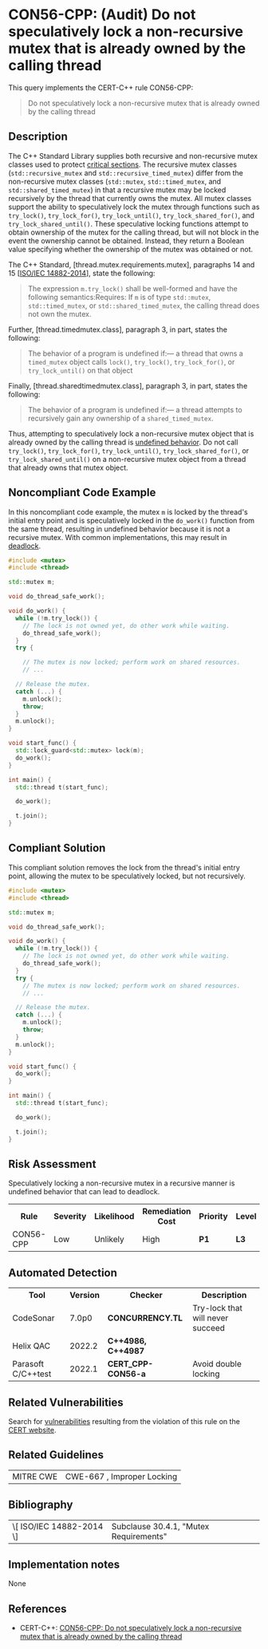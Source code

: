 # CON56-CPP: (Audit) Do not speculatively lock a non-recursive mutex that is already owned by the calling thread

This query implements the CERT-C++ rule CON56-CPP:

> Do not speculatively lock a non-recursive mutex that is already owned by the calling thread


## Description

The C++ Standard Library supplies both recursive and non-recursive mutex classes used to protect [critical sections](https://wiki.sei.cmu.edu/confluence/display/cplusplus/BB.+Definitions#BB.Definitions-criticalsections). The recursive mutex classes (`std::recursive_mutex` and `std::recursive_timed_mutex`) differ from the non-recursive mutex classes (`std::mutex`, `std::timed_mutex`, and `std::shared_timed_mutex`) in that a recursive mutex may be locked recursively by the thread that currently owns the mutex. All mutex classes support the ability to speculatively lock the mutex through functions such as `try_lock()`, `try_lock_for()`, `try_lock_until()`, `try_lock_shared_for()`, and `try_lock_shared_until()`. These speculative locking functions attempt to obtain ownership of the mutex for the calling thread, but will not block in the event the ownership cannot be obtained. Instead, they return a Boolean value specifying whether the ownership of the mutex was obtained or not.

The C++ Standard, \[thread.mutex.requirements.mutex\], paragraphs 14 and 15 \[[ISO/IEC 14882-2014](https://wiki.sei.cmu.edu/confluence/display/cplusplus/AA.+Bibliography#AA.Bibliography-ISO%2FIEC14882-2014)\], state the following:

> The expression `m.try_lock()` shall be well-formed and have the following semantics:Requires: If `m` is of type `std::mutex`, `std::timed_mutex`, or `std::shared_timed_mutex`, the calling thread does not own the mutex.


Further, \[thread.timedmutex.class\], paragraph 3, in part, states the following:

> The behavior of a program is undefined if:— a thread that owns a `timed_mutex` object calls `lock()`, `try_lock()`, `try_lock_for()`, or `try_lock_until()` on that object


Finally, \[thread.sharedtimedmutex.class\], paragraph 3, in part, states the following:

> The behavior of a program is undefined if:— a thread attempts to recursively gain any ownership of a `shared_timed_mutex`.


Thus, attempting to speculatively lock a non-recursive mutex object that is already owned by the calling thread is [undefined behavior](https://wiki.sei.cmu.edu/confluence/display/cplusplus/BB.+Definitions#BB.Definitions-undefinedbehavior). Do not call `try_lock()`, `try_lock_for()`, `try_lock_until()`, `try_lock_shared_for()`, or `try_lock_shared_until()` on a non-recursive mutex object from a thread that already owns that mutex object.

## Noncompliant Code Example

In this noncompliant code example, the mutex `m` is locked by the thread's initial entry point and is speculatively locked in the `do_work()` function from the same thread, resulting in undefined behavior because it is not a recursive mutex. With common implementations, this may result in [deadlock](https://wiki.sei.cmu.edu/confluence/display/cplusplus/BB.+Definitions#BB.Definitions-deadlock).

```cpp
#include <mutex>
#include <thread>

std::mutex m;

void do_thread_safe_work();

void do_work() {
  while (!m.try_lock()) {
    // The lock is not owned yet, do other work while waiting.
    do_thread_safe_work();
  }
  try {

    // The mutex is now locked; perform work on shared resources.
    // ...

  // Release the mutex.
  catch (...) {
    m.unlock();
    throw;
  }
  m.unlock();
}

void start_func() {
  std::lock_guard<std::mutex> lock(m);
  do_work();
}

int main() {
  std::thread t(start_func);

  do_work();

  t.join();
}

```

## Compliant Solution

This compliant solution removes the lock from the thread's initial entry point, allowing the mutex to be speculatively locked, but not recursively.

```cpp
#include <mutex>
#include <thread>

std::mutex m;

void do_thread_safe_work();

void do_work() {
  while (!m.try_lock()) {
    // The lock is not owned yet, do other work while waiting.
    do_thread_safe_work();
  }
  try {
    // The mutex is now locked; perform work on shared resources.
    // ...

  // Release the mutex.
  catch (...) {
    m.unlock();
    throw;
  }
  m.unlock();
}

void start_func() {
  do_work();
}

int main() {
  std::thread t(start_func);

  do_work();

  t.join();
}
```

## Risk Assessment

Speculatively locking a non-recursive mutex in a recursive manner is undefined behavior that can lead to deadlock.

<table> <tbody> <tr> <th> Rule </th> <th> Severity </th> <th> Likelihood </th> <th> Remediation Cost </th> <th> Priority </th> <th> Level </th> </tr> <tr> <td> CON56-CPP </td> <td> Low </td> <td> Unlikely </td> <td> High </td> <td> <strong>P1</strong> </td> <td> <strong>L3</strong> </td> </tr> </tbody> </table>


## Automated Detection

<table> <tbody> <tr> <th> Tool </th> <th> Version </th> <th> Checker </th> <th> Description </th> </tr> <tr> <td> <a> CodeSonar </a> </td> <td> 7.0p0 </td> <td> <strong>CONCURRENCY.TL</strong> </td> <td> Try-lock that will never succeed </td> </tr> <tr> <td> <a> Helix QAC </a> </td> <td> 2022.2 </td> <td> <strong>C++4986, C++4987</strong> </td> <td> </td> </tr> <tr> <td> <a> Parasoft C/C++test </a> </td> <td> 2022.1 </td> <td> <strong>CERT_CPP-CON56-a</strong> </td> <td> Avoid double locking </td> </tr> </tbody> </table>


## Related Vulnerabilities

Search for [vulnerabilities](https://wiki.sei.cmu.edu/confluence/display/cplusplus/BB.+Definitions#BB.Definitions-vulnerability) resulting from the violation of this rule on the [CERT website](https://www.kb.cert.org/vulnotes/bymetric?searchview&query=FIELD+KEYWORDS+contains+CON56-CPP).

## Related Guidelines

<table> <tbody> <tr> <td> <a> MITRE CWE </a> </td> <td> <a> CWE-667 </a> , Improper Locking </td> </tr> </tbody> </table>


## Bibliography

<table> <tbody> <tr> <td> \[ <a> ISO/IEC 14882-2014 </a> \] </td> <td> Subclause 30.4.1, "Mutex Requirements" </td> </tr> </tbody> </table>


## Implementation notes

None

## References

* CERT-C++: [CON56-CPP: Do not speculatively lock a non-recursive mutex that is already owned by the calling thread](https://wiki.sei.cmu.edu/confluence/pages/viewpage.action?pageId=88046682)
